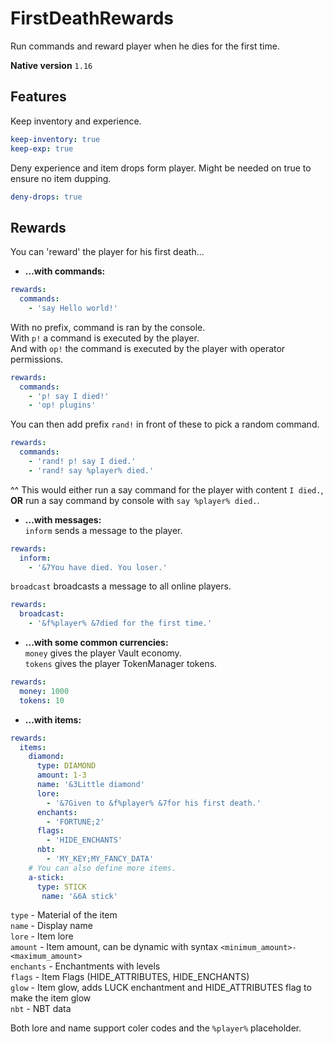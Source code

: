 # FirstDeathRewards
Run commands and reward player when he dies for the first time.

**Native version**
`1.16`

## Features

Keep inventory and experience.
```yaml
keep-inventory: true
keep-exp: true
```

Deny experience and item drops form player. Might be needed on true to ensure no item dupping.
```yaml
deny-drops: true
```

## Rewards

You can 'reward' the player for his first death...

* **...with commands:**
```yaml
rewards:
  commands:
    - 'say Hello world!'
```
With no prefix, command is ran by the console.\
With `p!` a command is executed by the player.\
And with `op!` the command is executed by the player with operator permissions.
```yaml
rewards:
  commands:
    - 'p! say I died!'
    - 'op! plugins'
```

You can then add prefix `rand!` in front of these to pick a random command.
```yaml
rewards:
  commands:
    - 'rand! p! say I died.'
    - 'rand! say %player% died.'
```
^^ This would either run a say command for the player with content `I died.`, **OR** run a say command by console with `say %player% died.`.

* **...with messages:**\
`inform` sends a message to the player.
```yaml
rewards:
  inform:
    - '&7You have died. You loser.'
```

`broadcast` broadcasts a message to all online players.
```yaml
rewards:
  broadcast:
    - '&f%player% &7died for the first time.'
```

* **...with some common currencies:**\
`money` gives the player Vault economy.\
`tokens` gives the player TokenManager tokens.
```yaml
rewards:
  money: 1000
  tokens: 10
```

* **...with items:**
```yaml
rewards:
  items:
    diamond:
      type: DIAMOND
      amount: 1-3
      name: '&3Little diamond'
      lore:
        - '&7Given to &f%player% &7for his first death.'
      enchants:
        - 'FORTUNE;2'
      flags:
        - 'HIDE_ENCHANTS'
      nbt:
        - 'MY_KEY;MY_FANCY_DATA'
    # You can also define more items.
    a-stick:
      type: STICK
       name: '&6A stick'
```

`type` - Material of the item\
`name` - Display name\
`lore` - Item lore\
`amount` - Item amount, can be dynamic with syntax `<minimum_amount>-<maximum_amount>`\
`enchants` - Enchantments with levels\
`flags` - Item Flags (HIDE_ATTRIBUTES, HIDE_ENCHANTS)\
`glow` - Item glow, adds LUCK enchantment and HIDE_ATTRIBUTES flag to make the item glow\
`nbt` - NBT data

Both lore and name support coler codes and the `%player%` placeholder.
